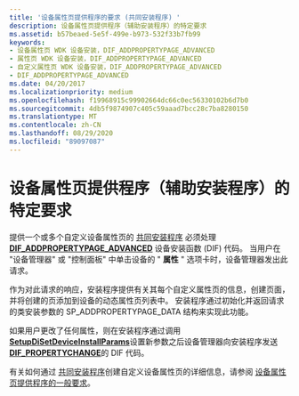 ```yaml
---
title: '设备属性页提供程序的要求 (共同安装程序) '
description: 设备属性页提供程序（辅助安装程序）的特定要求
ms.assetid: b57beaed-5e5f-499e-b973-532f33b7fb99
keywords:
- 设备属性页 WDK 设备安装，DIF_ADDPROPERTYPAGE_ADVANCED
- 属性页 WDK 设备安装，DIF_ADDPROPERTYPAGE_ADVANCED
- 自定义属性页 WDK 设备安装，DIF_ADDPROPERTYPAGE_ADVANCED
- DIF_ADDPROPERTYPAGE_ADVANCED
ms.date: 04/20/2017
ms.localizationpriority: medium
ms.openlocfilehash: f19968915c99902664dc66c0ec56330102b6d7b0
ms.sourcegitcommit: 4db5f9874907c405c59aaad7bcc28c7ba8280150
ms.translationtype: MT
ms.contentlocale: zh-CN
ms.lasthandoff: 08/29/2020
ms.locfileid: "89097087"
---
```

# <a name="specific-requirements-for-device-property-page-providers-co-installers"></a>设备属性页提供程序（辅助安装程序）的特定要求





提供一个或多个自定义设备属性页的 [共同安装程序](writing-a-co-installer.md) 必须处理 [**DIF_ADDPROPERTYPAGE_ADVANCED**](./dif-addpropertypage-advanced.md) 设备安装函数 (DIF) 代码。 当用户在 "设备管理器" 或 "控制面板" 中单击设备的 " **属性** " 选项卡时，设备管理器发出此请求。

作为对此请求的响应，安装程序提供有关其每个自定义属性页的信息，创建页面，并将创建的页添加到设备的动态属性页列表中。 安装程序通过初始化并返回请求的类安装参数的 SP_ADDPROPERTYPAGE_DATA 结构来实现此功能。

如果用户更改了任何属性，则在安装程序通过调用[**SetupDiSetDeviceInstallParams**](/windows/desktop/api/setupapi/nf-setupapi-setupdisetdeviceinstallparamsa)设置新参数之后设备管理器向安装程序发送[**DIF_PROPERTYCHANGE**](./dif-propertychange.md)的 DIF 代码。

有关如何通过 [共同安装程序](writing-a-co-installer.md)创建自定义设备属性页的详细信息，请参阅 [设备属性页提供程序的一般要求](general-requirements-for-device-property-page-providers.md)。

 

